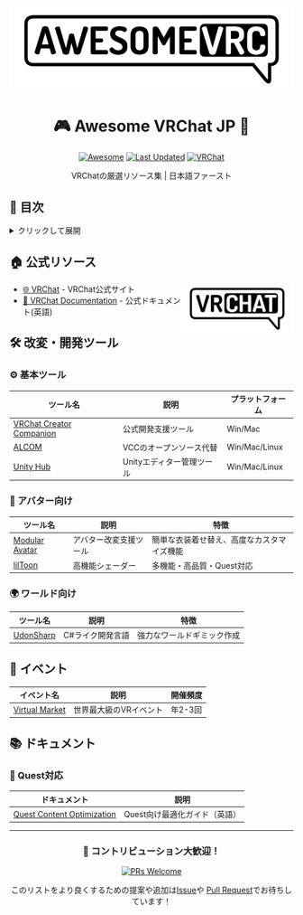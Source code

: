 <div align="center">
  <img src="assets/vrchat-jp-banner.png" alt="Awesome VRChat JP Banner" width="800"/>

  # 🎮 Awesome VRChat JP 🗾
  
  [![Awesome](https://awesome.re/badge.svg)](https://awesome.re)
  [![Last Updated](https://img.shields.io/github/last-commit/26d0/awesome-vrchat-jp?label=Last%20Updated&style=flat-square)](https://github.com/26d0/awesome-vrchat-jp/commits/main)
  [![VRChat](https://img.shields.io/badge/VRChat-Community-blue?style=flat-square&logo=vrchat)](https://vrchat.com)

  VRChatの厳選リソース集 | 日本語ファースト
</div>

## 📑 目次
<details>
<summary>クリックして展開</summary>

- [🏠 公式リソース](#公式リソース)
- [🛠️ 開発ツール](#開発ツール)
- [👥 コミュニティ](#コミュニティ)
- [📚 ドキュメント](#ドキュメント)
</details>

## 🏠 公式リソース
<img align="right" src="assets/vrchat-logo.png" width="200"/>

- [🌐 VRChat](https://vrchat.com/) - VRChat公式サイト
- [📖 VRChat Documentation](https://docs.vrchat.com/) - 公式ドキュメント(英語)

## 🛠️ 改変・開発ツール
### ⚙️ 基本ツール
| ツール名 | 説明 | プラットフォーム |
|----------|------|-----------------|
| [VRChat Creator Companion](https://vrchat.com/home/download) | 公式開発支援ツール | Win/Mac |
| [ALCOM](https://vrc-get.anatawa12.com/ja/alcom/) | VCCのオープンソース代替 | Win/Mac/Linux |
| [Unity Hub](https://unity.com/ja/download) | Unityエディター管理ツール | Win/Mac/Linux |

### 🤖 アバター向け
| ツール名 | 説明 | 特徴 |
|----------|------|------|
| [Modular Avatar](https://modular-avatar.nadena.dev/) | アバター改変支援ツール | 簡単な衣装着せ替え、高度なカスタマイズ機能 |
| [lilToon](https://lilxyzw.github.io/lilToon/) | 高機能シェーダー | 多機能・高品質・Quest対応 |

### 🌍 ワールド向け
| ツール名 | 説明 | 特徴 |
|----------|------|------|
| [UdonSharp](https://github.com/vrchat-community/UdonSharp) | C#ライク開発言語 | 強力なワールドギミック作成 |

## 🎪 イベント
| イベント名 | 説明 | 開催頻度 |
|-----------|------|----------|
| [Virtual Market](https://event.vket.com/) | 世界最大級のVRイベント | 年2-3回 |

## 📚 ドキュメント
### 📱 Quest対応
| ドキュメント | 説明 |
|------------|------|
| [Quest Content Optimization](https://docs.vrchat.com/docs/quest-content-optimization) | Quest向け最適化ガイド（英語） |

---

<div align="center">
  
  ### 🌟 コントリビューション大歓迎！
  
  [![PRs Welcome](https://img.shields.io/badge/PRs-welcome-brightgreen.svg?style=flat-square)](http://makeapullrequest.com)
  
  このリストをより良くするための提案や追加は[Issue](https://github.com/26d0/awesome-vrchat-jp/issues)や
  [Pull Request](https://github.com/26d0/awesome-vrchat-jp/pulls)でお待ちしています！

</div>

